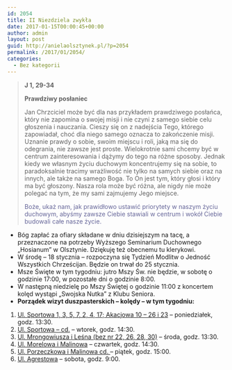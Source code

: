 ```yaml
---
id: 2054
title: II Niezdziela zwykła
date: 2017-01-15T00:00:45+00:00
author: admin
layout: post
guid: http://anielaolsztynek.pl/?p=2054
permalink: /2017/01/2054/
categories:
  - Bez kategorii
---
```

> **J 1, 29-34**
> 
> **Prawdziwy posłaniec**
> 
> Jan Chrzciciel może być dla nas przykładem prawdziwego posłańca, który nie zapomina o swojej misji i nie czyni z samego siebie celu głoszenia i nauczania. Cieszy się on z nadejścia Tego, którego zapowiadał, choć dla niego samego oznacza to zakończenie misji. Uznanie prawdy o sobie, swoim miejscu i roli, jaką ma się do odegrania, nie zawsze jest proste. Wielokrotnie sami chcemy być w centrum zainteresowania i dążymy do tego na różne sposoby. Jednak kiedy we własnym życiu duchowym koncentrujemy się na sobie, to paradoksalnie tracimy wrażliwość nie tylko na samych siebie oraz na innych, ale także na samego Boga. To On jest tym, który głosi i który ma być głoszony. Nasza rola może być różna, ale nigdy nie może polegać na tym, że my sami zajmujemy Jego miejsce.
> 
> <span style="color: #666699;">Boże, ukaż nam, jak prawidłowo ustawić priorytety w naszym życiu duchowym, abyśmy zawsze Ciebie stawiali w centrum i wokół Ciebie budowali całe nasze życie.</span>

  * Bóg zapłać za ofiary składane w dniu dzisiejszym na tacę, a przeznaczone na potrzeby Wyższego Seminarium Duchownego „Hosianum” w Olsztynie. Dziękuję też obecnemu tu klerykowi.
  * W środę – 18 stycznia – rozpoczyna się Tydzień Modlitw o Jedność Wszystkich Chrześcijan. Będzie on trwał do 25 stycznia.
  * Msze Święte w tym tygodniu: jutro Mszy Św. nie będzie, w sobotę o godzinie 17:00, w pozostałe dni o godzinie 8:00.
  * W następną niedzielę po Mszy Świętej o godzinie 11:00 z koncertem kolęd wystąpi &#8222;Swojska Nutka&#8221; z Klubu Seniora.
  * **Porządek wizyt duszpasterskich – kolędy – w tym tygodniu:**

  1. <span style="text-decoration: underline;">Ul. Sportowa 1, 3, 5, 7, 2, 4, 17; Akacjowa 10 &#8211; 26 i 23</span> – poniedziałek, godz. 13:30.
  2. <span style="text-decoration: underline;">Ul. Sportowa &#8211; cd.</span> – wtorek, godz. 14:30.
  3. <span style="text-decoration: underline;">Ul. Mrongowiusza i Leśna (bez nr 22, 26, 28, 30)</span> – środa, godz. 13:30.
  4. <span style="text-decoration: underline;">Ul. Morelowa i Malinowa</span> &#8211; czwartek, godz. 14:30.
  5. <span style="text-decoration: underline;">Ul. Porzeczkowa i Malinowa cd. </span>– piątek, godz. 15:00.
  6. <span style="text-decoration: underline;">Ul. Agrestowa</span> – sobota, godz. 9:00.